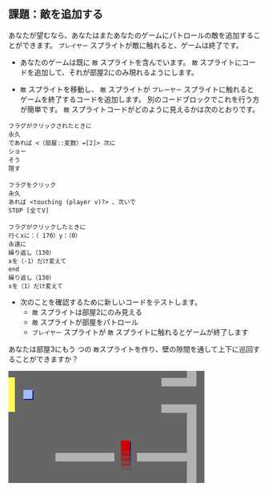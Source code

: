 ## 課題：敵を追加する

あなたが望むなら、あなたはまたあなたのゲームにパトロールの敵を追加することができます。 `プレイヤー` スプライトが敵に触れると、ゲームは終了です。

+ あなたのゲームは既に `敵` スプライトを含んでいます。 `敵` スプライトにコードを追加して、それが部屋2にのみ現れるようにします。

+ `敵` スプライトを移動し、 `敵` スプライトが `プレーヤー` スプライトに触れるとゲームを終了するコードを追加します。 別のコードブロックでこれを行う方が簡単です。 `敵` スプライトコードがどのように見えるかは次のとおりです。

```blocks3
フラグがクリックされたときに
永久
であれば <（部屋::変数）=[2]> 次に
ショー
そう
隠す

フラグをクリック
永久
あれば <touching (player v)?> 、次いで
STOP [全てV]

フラグがクリックしたときに
行くxに：（ 170）y：（0）
永遠に
繰り返し（130）
xを（-1）だけ変えて
end
繰り返し（130）
xを（1）だけ変えて
```

+ 次のことを確認するために新しいコードをテストします。 
    + `敵` スプライトは部屋2にのみ見える
    + `敵` スプライトが部屋をパトロール
    + `プレイヤー` スプライトが `敵` スプライトに触れるとゲームが終了します

あなたは部屋3にもう</code> つの `敵`スプライトを作り、壁の隙間を通して上下に巡回することができますか？

![スクリーンショット](images/world-enemy2.png)